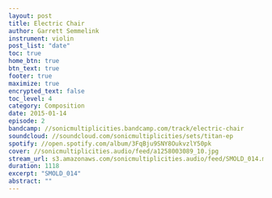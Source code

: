 ```yaml
---
layout: post
title: Electric Chair
author: Garrett Semmelink
instrument: violin
post_list: "date"
toc: true
home_btn: true
btn_text: true
footer: true
maximize: true
encrypted_text: false
toc_level: 4
category: Composition
date: 2015-01-14
episode: 2
bandcamp: //sonicmultiplicities.bandcamp.com/track/electric-chair
soundcloud: //soundcloud.com/sonicmultiplicities/sets/titan-ep
spotify: //open.spotify.com/album/3FqBju9SNY8OukvzlY50pk
cover: //sonicmultiplicities.audio/feed/a1258003089_10.jpg
stream_url: s3.amazonaws.com/sonicmultiplicities.audio/feed/SMOLD_014.mp3
duration: 1118
excerpt: "SMOLD_014"
abstract: ""
---
```

